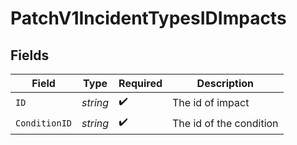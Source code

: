 # PatchV1IncidentTypesIDImpacts


## Fields

| Field                   | Type                    | Required                | Description             |
| ----------------------- | ----------------------- | ----------------------- | ----------------------- |
| `ID`                    | *string*                | :heavy_check_mark:      | The id of impact        |
| `ConditionID`           | *string*                | :heavy_check_mark:      | The id of the condition |